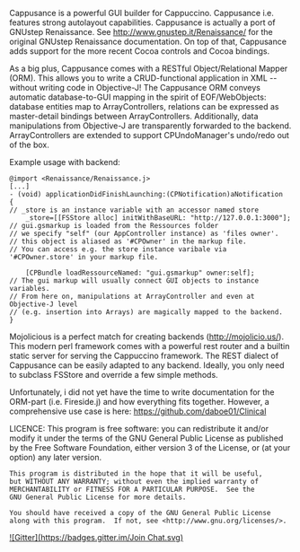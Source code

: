 Cappusance is a powerful GUI builder for Cappuccino. 
Cappusance i.e. features strong autolayout capabilities. Cappusance is actually a port of GNUstep Renaissance.
See <http://www.gnustep.it/Renaissance/> for the original GNUstep Renaissance documentation. On top of that, Cappusance adds support for the more recent Cocoa controls and Cocoa bindings.

As a big plus, Cappusance comes with a RESTful Object/Relational Mapper (ORM). This allows you to write a CRUD-functional application in XML -- without writing code in Objective-J! The Cappusance ORM conveys automatic database-to-GUI mapping in the spirit of EOF/WebObjects: database entities map to ArrayControllers, relations can be expressed as master-detail bindings between ArrayControllers. Additionally, data manipulations from Objective-J are transparently forwarded to the backend. ArrayControllers are extended to support CPUndoManager's undo/redo out of the box.

Example usage with backend:
```Objective-J
@import <Renaissance/Renaissance.j>
[...]
- (void) applicationDidFinishLaunching:(CPNotification)aNotification
{
// _store is an instance variable with an accessor named store
	_store=[[FSStore alloc] initWithBaseURL: "http://127.0.0.1:3000"]; 
// gui.gsmarkup is loaded from the Ressources folder
// we specify "self" (our AppController instance) as 'files owner'.
// this object is aliased as '#CPOwner' in the markup file.
// You can access e.g. the store instance varibale via '#CPOwner.store' in your markup file.

	[CPBundle loadRessourceNamed: "gui.gsmarkup" owner:self];
// The gui markup will usually connect GUI objects to instance variables.
// From here on, manipulations at ArrayController and even at Objective-J level
// (e.g. insertion into Arrays) are magically mapped to the backend.
}
```
Mojolicious is a perfect match for creating backends (http://mojolicio.us/).
This modern perl framework comes with a powerful rest router and a builtin static server for serving the Cappuccino framework.
The REST dialect of Cappusance can be easily adapted to any backend. Ideally, you only need to subclass FSStore and override a few simple methods.

Unfortunately, i did not yet have the time to write documentation for the ORM-part (i.e. Fireside.j) and how everything fits together. However, a comprehensive use case is here:
<https://github.com/daboe01/Clinical>


LICENCE:
    This program is free software: you can redistribute it and/or modify
    it under the terms of the GNU General Public License as published by
    the Free Software Foundation, either version 3 of the License, or
    (at your option) any later version.

    This program is distributed in the hope that it will be useful,
    but WITHOUT ANY WARRANTY; without even the implied warranty of
    MERCHANTABILITY or FITNESS FOR A PARTICULAR PURPOSE.  See the
    GNU General Public License for more details.

    You should have received a copy of the GNU General Public License
    along with this program.  If not, see <http://www.gnu.org/licenses/>.

[![Gitter](https://badges.gitter.im/Join Chat.svg)](https://gitter.im/daboe01/cappusance?utm_source=badge&utm_medium=badge&utm_campaign=pr-badge&utm_content=badge)
